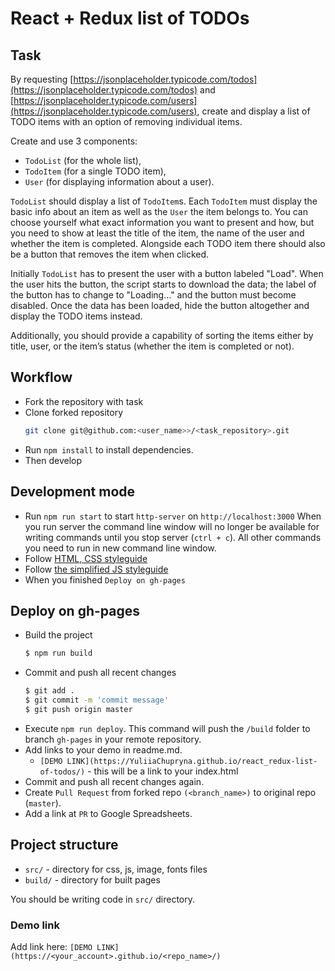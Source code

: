 # React + Redux list of TODOs

## Task

By requesting [https://jsonplaceholder.typicode.com/todos](https://jsonplaceholder.typicode.com/todos) and [https://jsonplaceholder.typicode.com/users](https://jsonplaceholder.typicode.com/users), create and display a list of TODO items with an option of removing individual items.

Create and use 3 components:

- `TodoList` (for the whole list),
- `TodoItem` (for a single TODO item),
- `User` (for displaying information about a user).

`TodoList` should display a list of `TodoItem`s. Each `TodoItem` must display the basic info about an item as well as the `User` the item belongs to. You can choose yourself what exact information you want to present and how, but you need to show at least the title of the item, the name of the user and whether the item is completed. Alongside each TODO item there should also be a button that removes the item when clicked.

Initially `TodoList` has to present the user with a button labeled "Load". When the user hits the button, the script starts to download the data; the label of the button has to change to "Loading..." and the button must become disabled. Once the data has been loaded, hide the button altogether and display the TODO items instead.

Additionally, you should provide a capability of sorting the items either by title, user, or the item’s status (whether the item is completed or not).

## Workflow

- Fork the repository with task
- Clone forked repository 
    ```bash
    git clone git@github.com:<user_name>>/<task_repository>.git
    ```
- Run `npm install` to install dependencies.
- Then develop

## Development mode 

- Run `npm run start` to start `http-server` on `http://localhost:3000`
    When you run server the command line window will no longer be available for 
    writing commands until you stop server (`ctrl + c`). All other commands you 
    need to run in new command line window.
- Follow [HTML, CSS styleguide](https://mate-academy.github.io/style-guides/htmlcss.html)
- Follow [the simplified JS styleguide](https://mate-academy.github.io/style-guides/javascript-standard-modified)
- When you finished `Deploy on gh-pages`

## Deploy on gh-pages

- Build the project
  ```bash
  $ npm run build
  ```
- Commit and push all recent changes
  ```bash
  $ git add .
  $ git commit -m 'commit message'
  $ git push origin master
  ```
- Execute `npm run deploy`. This command will push the `/build` folder to branch
  `gh-pages` in your remote repository. 
- Add links to your demo in readme.md.
  - `[DEMO LINK](https://YuliiaChupryna.github.io/react_redux-list-of-todos/)` - this will be a 
  link to your index.html
- Commit and push all recent changes again.
- Create `Pull Request` from forked repo `(<branch_name>)` to original repo 
(`master`).
- Add a link at `PR` to Google Spreadsheets.

## Project structure

- `src/` - directory for css, js, image, fonts files
- `build/` - directory for built pages

You should be writing code in `src/` directory.

### Demo link

Add link here: `[DEMO LINK](https://<your_account>.github.io/<repo_name>/)`
